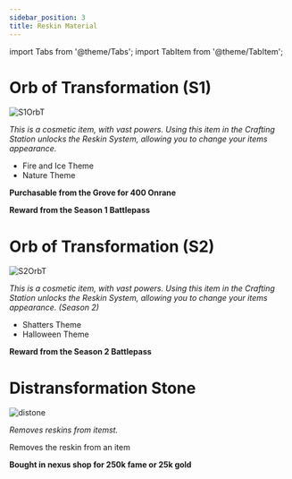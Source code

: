 ```yaml
---
sidebar_position: 3
title: Reskin Material
---
```


import Tabs from '@theme/Tabs';
import TabItem from '@theme/TabItem';

<Tabs>
  <TabItem value="Orb of Transformation S1" label="Orb of Transformation S1" default>

# Orb of Transformation (S1)

![S1OrbT](https://vwiki.valorserver.com/api/item/picture/orb%20of%20transformation)

<i>This is a cosmetic item, with vast powers. Using this item in the Crafting Station unlocks the Reskin System, allowing you to change your items appearance.</i>

<ul>
<li>Fire and Ice Theme</li>

<li>Nature Theme</li>
</ul>

**Purchasable from the Grove for 400 Onrane**

**Reward from the Season 1 Battlepass**

  </TabItem>
  <TabItem value="Orb of Transformation S2" label="Orb of Transformation S2">

# Orb of Transformation (S2)

![S2OrbT](https://vwiki.valorserver.com/api/item/picture/orb%20of%20transformations)

<i>This is a cosmetic item, with vast powers. Using this item in the Crafting Station unlocks the Reskin System, allowing you to change your items appearance. (Season 2)</i>

<ul>
<li>Shatters Theme</li> 

<li>Halloween Theme</li>
</ul>

**Reward from the Season 2 Battlepass**

  </TabItem>
  <TabItem value="Distransformation Stone" label="Distransformation Stone">

# Distransformation Stone

![distone](https://vwiki.valorserver.com/api/item/picture/distransformation%20stone)

<i>Removes reskins from itemst.</i>

Removes the reskin from an item

**Bought in nexus shop for 250k fame or 25k gold**


  </TabItem>
